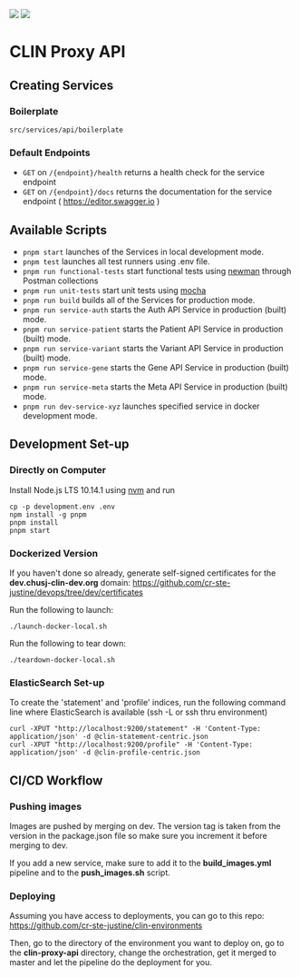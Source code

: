 ![](https://github.com/cr-ste-justine/clin-proxy-api/workflows/Build%20Images/badge.svg)
![](https://github.com/cr-ste-justine/clin-proxy-api/workflows/Publish%20Images/badge.svg)

# CLIN Proxy API

## Creating Services

### Boilerplate

`src/services/api/boilerplate`

###  Default Endpoints

* `GET` on `/{endpoint}/health` returns a health check for the service endpoint
* `GET` on `/{endpoint}/docs` returns the documentation for the service endpoint ( https://editor.swagger.io )

## Available Scripts

* `pnpm start` launches of the Services in local development mode.<br>
* `pnpm test` launches all test runners using .env file.<br>
* `pnpm run functional-tests` start functional tests using  [newman](https://github.com/postmanlabs/newman) through Postman collections
* `pnpm run unit-tests` start unit tests using  [mocha](https://www.npmjs.com/package/mocha)
* `pnpm run build` builds all of the Services for production mode.<br>
* `pnpm run service-auth` starts the Auth API Service in production (built) mode.<br>
* `pnpm run service-patient` starts the Patient API Service in production (built) mode.<br>
* `pnpm run service-variant` starts the Variant API Service in production (built) mode.<br>
* `pnpm run service-gene` starts the Gene API Service in production (built) mode.<br>
* `pnpm run service-meta` starts the Meta API Service in production (built) mode.<br>
* `pnpm run dev-service-xyz` launches specified service in docker development mode.<br>

## Development Set-up

### Directly on Computer

Install Node.js LTS 10.14.1 using [nvm](https://github.com/creationix/nvm/blob/master/README.md) and run
```
cp -p development.env .env
npm install -g pnpm
pnpm install
pnpm start
```

### Dockerized Version

If you haven't done so already, generate self-signed certificates for the **dev.chusj-clin-dev.org** domain: https://github.com/cr-ste-justine/devops/tree/dev/certificates

Run the following to launch:

```
./launch-docker-local.sh
```

Run the following to tear down:

```
./teardown-docker-local.sh
```

### ElasticSearch Set-up

To create the 'statement' and 'profile' indices, run the following command line where ElasticSearch is available (ssh -L or ssh thru environment)

```
curl -XPUT "http://localhost:9200/statement" -H 'Content-Type: application/json' -d @clin-statement-centric.json
curl -XPUT "http://localhost:9200/profile" -H 'Content-Type: application/json' -d @clin-profile-centric.json
```

## CI/CD Workflow

### Pushing images

Images are pushed by merging on dev. The version tag is taken from the version in the package.json file so make sure you increment it before merging to dev.

If you add a new service, make sure to add it to the **build_images.yml** pipeline and to the **push_images.sh** script.

### Deploying

Assuming you have access to deployments, you can go to this repo: https://github.com/cr-ste-justine/clin-environments

Then, go to the directory of the environment you want to deploy on, go to the **clin-proxy-api** directory, change the orchestration, get it merged to master and let the pipeline do the deployment for you.